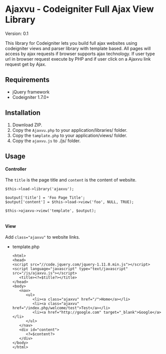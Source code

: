Ajaxvu - Codeigniter Full Ajax View Library
======

Version: 0.1

This library for Codeigniter lets you build full ajax websites using codeigniter views and parser library with template based. All pages will access by ajax requests if browser supports ajax technology.
If user type url in browser request execute by PHP and if user click on a Ajaxvu link request get by Ajax.

## Requirements
* jQuery framework
* Codeigniter 1.7.0+

## Installation
1. Download ZIP.
2. Copy the `Ajaxvu.php` to your application/libraries/ folder.
3. Copy the `tamplate.php` to your application/views/ folder.
4. Copy the `ajaxvu.js` to ./js/ folder.

## Usage
  
#### Controller
The `title` is the page title and `content` is the content of website.

  ```
  $this->load->library('ajaxvu');
  
  $output['title'] = 'Foo Page Title';
  $output['content'] = $this->load->view('foo', NULL, TRUE);
	
  $this->ajaxvu->view('template', $output);
	
  ```
  
#### View
Add `class="ajaxvu"` to website links.

* template.php
  ```
  <html>
  <head>
  <script src="//code.jquery.com/jquery-1.11.0.min.js"></script>
  <script language="javascript" type="text/javascript" src="/js/ajaxvu.js"></script>
     <title><?=$title?></title>
  </head>
  <body>
     <nav>
        <ul>
           <li><a class="ajaxvu" href="/">Home</a></li>
           <li><a class="ajaxvu" href="/index.php/welcome/test">Test</a></li>
           <li><a href="http://google.com" target="_blank">Google</a></li>
        </ul>
     </nav>
     <div id="content">
        <?=$content?>
     </div>
  </body>
  </html>
  
  ```



